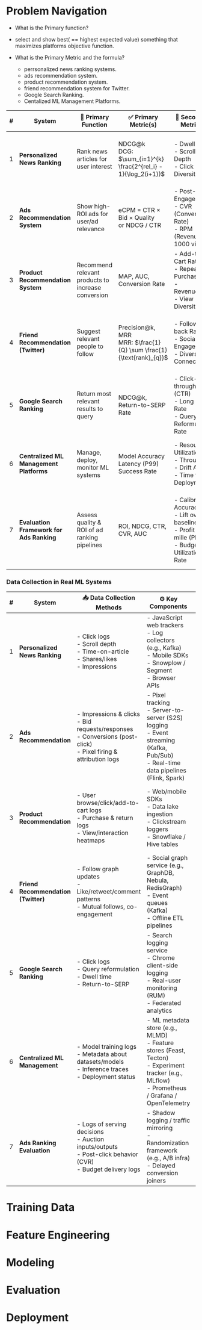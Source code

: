 # Problem Navigation
- What is the Primary function?
-   select and show best( == highest expected value) something that maximizes platforms objective function.
-  What is the Primary Metric and the formula?

    - perrsonalized news ranking systems.
    - ads recommendation system.
    - product recommendation system.
    - friend recommendation system for Twitter.
    - Google Search Ranking.
    - Centalized ML Management Platforms.

| # | System                                   | 🎯 Primary Function                                | ✅ Primary Metric(s)                                                      | 🧪 Secondary Metric(s)                                                                                     | 🛡️ Guardrail Metric(s)                                                                                     |
| - | ---------------------------------------- | -------------------------------------------------- | ------------------------------------------------------------------------ | ---------------------------------------------------------------------------------------------------------- | ----------------------------------------------------------------------------------------------------------- |
| 1 | **Personalized News Ranking**            | Rank news articles for user interest               | NDCG\@k  <br> DCG:  $\sum_{i=1}^{k} \frac{2^{rel_i} - 1}{\log_2(i+1)}$   | - Dwell Time  <br>- Scroll Depth <br>- Click Diversity                                                     | - Bounce Rate <br>- Clickbait Score <br>- Time-on-site Stability <br>- Abuse Violation Rate                 |
| 2 | **Ads Recommendation System**            | Show high-ROI ads for user/ad relevance            | eCPM = CTR × Bid × Quality <br> or NDCG / CTR                            | - Post-click Engagement <br>- CVR (Conversion Rate) <br>- RPM (Revenue per 1000 views)                     | - Advertiser ROI <br>- Ad Fatigue <br>- User Complaints <br>- Ad Block Rate                                 |
| 3 | **Product Recommendation System**        | Recommend relevant products to increase conversion | MAP, AUC, Conversion Rate                                                | - Add-to-Cart Rate <br>- Repeat Purchase <br>- Revenue/User <br>- View Diversity                           | - Cart Abandonment <br>- Category Fairness <br>- Inventory Pressure <br>- CTR Saturation                    |
| 4 | **Friend Recommendation (Twitter)**      | Suggest relevant people to follow                  | Precision\@k, MRR <br> MRR: $\frac{1}{Q} \sum \frac{1}{\text{rank}_{q}}$ | - Follow-back Rate <br>- Social Engagement <br>- Diversity of Connections                                  | - Block/Mute Rate <br>- Abuse/Spam Reports <br>- Echo Chamber Risk <br>- Post-follow Churn                  |
| 5 | **Google Search Ranking**                | Return most relevant results to query              | NDCG\@k, Return-to-SERP Rate                                             | - Click-through Rate (CTR) <br>- Long Click Rate <br>- Query Reformulation Rate                            | - Return-to-SERP Rate <br>- Spam/Low-Quality Score <br>- Latency (P99) <br>- Ads Cannibalization            |
| 6 | **Centralized ML Management Platforms**  | Manage, deploy, monitor ML systems                 | Model Accuracy <br> Latency (P99) <br> Success Rate                      | - Resource Utilization <br>- Throughput <br>- Drift Alerts <br>- Time to Deployment                        | - Accuracy Drop <br>- SLA Misses <br>- Rollback Rate <br>- Data Staleness                                   |
| 7 | **Evaluation Framework for Ads Ranking** | Assess quality & ROI of ad ranking pipelines       | ROI, NDCG, CTR, CVR, AUC                                                 | - Calibration Accuracy <br>- Lift over baseline <br>- Profit-per-mille (PPM) <br>- Budget Utilization Rate | - Underdelivery / Overdelivery <br>- Pacing Errors <br>- Fairness Across Advertisers <br>- Revenue Dilution |




### Data Collection in Real ML Systems
| # | System                              | 📥 Data Collection Methods                                                                                            | ⚙️ Key Components                                                                                                                                     | ⚖️ Tradeoffs & Considerations                                                                                                                                                    |
| - | ----------------------------------- | --------------------------------------------------------------------------------------------------------------------- | ----------------------------------------------------------------------------------------------------------------------------------------------------- | -------------------------------------------------------------------------------------------------------------------------------------------------------------------------------- |
| 1 | **Personalized News Ranking**       | - Click logs<br>- Scroll depth<br>- Time-on-article<br>- Shares/likes<br>- Impressions                                | - JavaScript web trackers<br>- Log collectors (e.g., Kafka)<br>- Mobile SDKs<br>- Snowplow / Segment<br>- Browser APIs                                | ✅ JS tracking is easy to deploy <br>❌ May be blocked by browsers/ad-blockers <br>✅ SDKs offer richer context <br>❌ Harder to version and maintain                                |
| 2 | **Ads Recommendation**              | - Impressions & clicks<br>- Bid requests/responses<br>- Conversions (post-click)<br>- Pixel firing & attribution logs | - Pixel tracking<br>- Server-to-server (S2S) logging<br>- Event streaming (Kafka, Pub/Sub)<br>- Real-time data pipelines (Flink, Spark)               | ✅ Pixel tracking works for 3rd-party pages <br>❌ Fragile due to browser/JS failures <br>✅ S2S is robust and scalable <br>❌ Attribution delays & missing cookies (privacy)        |
| 3 | **Product Recommendation**          | - User browse/click/add-to-cart logs<br>- Purchase & return logs<br>- View/interaction heatmaps                       | - Web/mobile SDKs<br>- Data lake ingestion<br>- Clickstream loggers<br>- Snowflake / Hive tables                                                      | ✅ Logs are passively collected and non-intrusive <br>❌ Large volume; high storage cost <br>✅ Event schema can evolve <br>❌ Clickstream may lack intent clarity                   |
| 4 | **Friend Recommendation (Twitter)** | - Follow graph updates<br>- Like/retweet/comment patterns<br>- Mutual follows, co-engagement                          | - Social graph service (e.g., GraphDB, Nebula, RedisGraph)<br>- Event queues (Kafka)<br>- Offline ETL pipelines                                       | ✅ Graph DBs enable real-time edge queries <br>❌ Scaling with millions of edges is hard <br>✅ Kafka ensures ordered updates <br>❌ ETL lags affect freshness                       |
| 5 | **Google Search Ranking**           | - Click logs<br>- Query reformulation<br>- Dwell time<br>- Return-to-SERP                                             | - Search logging service<br>- Chrome client-side logging<br>- Real-user monitoring (RUM)<br>- Federated analytics                                     | ✅ Client-side gives richer behavior data <br>❌ Browser privacy & telemetry limits <br>✅ Federated is privacy-friendly <br>❌ Harder to debug/model                                |
| 6 | **Centralized ML Management**       | - Model training logs<br>- Metadata about datasets/models<br>- Inference traces<br>- Deployment status                | - ML metadata store (e.g., MLMD)<br>- Feature stores (Feast, Tecton)<br>- Experiment tracker (e.g., MLflow)<br>- Prometheus / Grafana / OpenTelemetry | ✅ Feature stores enable online + offline consistency <br>❌ Operational complexity <br>✅ Logging infra like OpenTelemetry is extensible <br>❌ Requires culture of instrumentation |
| 7 | **Ads Ranking Evaluation**          | - Logs of serving decisions<br>- Auction inputs/outputs<br>- Post-click behavior (CVR)<br>- Budget delivery logs      | - Shadow logging / traffic mirroring<br>- Randomization framework (e.g., A/B infra)<br>- Delayed conversion joiners                                   | ✅ Shadow traffic captures ground truth w/o exposure <br>❌ Expensive compute cost <br>✅ A/B infra gives unbiased data <br>❌ Requires very high-quality labeling/timestamping      |



# Training Data

# Feature Engineering

# Modeling

# Evaluation

# Deployment
